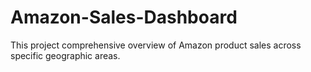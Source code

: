 # Amazon-Sales-Dashboard
This project comprehensive overview of Amazon product sales across specific geographic areas.
